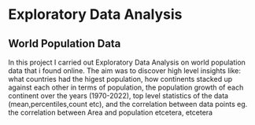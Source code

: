 # Exploratory Data Analysis
## World Population Data
In this project I carried out Exploratory Data Analysis on world population data that i found online. The aim was to discover high level insights like: what countries had the higest population, how continents stacked up against each other in terms of population, the population growth of each continent over the years (1970-2022), top level statistics of the data (mean,percentiles,count etc), and the correlation between data points eg. the correlation between Area and population etcetera, etcetera